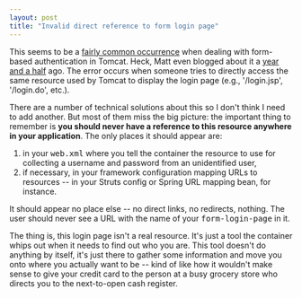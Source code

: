 ```yaml
---
layout: post
title: "Invalid direct reference to form login page"
---
```




This seems to be a <a href="http://www.google.com/search?q=%22Invalid+direct+reference+to+form+login+page%22&ie=UTF-8&oe=UTF-8">fairly common occurrence</a> when dealing with form-based authentication in Tomcat. Heck, Matt even blogged about it a <a href="http://raibledesigns.com/page/rd?anchor=invalid_reference_to_login_page">year and a half</a> ago. The error occurs when someone tries to directly access the same resource used by Tomcat to display the login page (e.g., '/login.jsp', '/login.do', etc.).

<p>There are a number of technical solutions about this so I don't think I need to add another. But most of them miss the big picture: the important thing to remember is <b>you should never have a reference to this resource anywhere in your application</b>. The only places it should appear are:</p>
<ol>
  <li>in your <tt>web.xml</tt> where you tell the container the resource to use for collecting a username and password from an unidentified user,
  <li>if necessary, in your framework configuration mapping URLs to resources -- in your Struts config or Spring URL mapping bean, for instance.</li>
</ol>
<p>It should appear no place else -- no direct links, no redirects, nothing. The user should never see a URL with the name of your <tt>form-login-page</tt> in it.</p>

<p>The thing is, this login page isn't a real resource. It's just a tool the container whips out when it needs to find out who you are. This tool doesn't do anything by itself, it's just there to gather some information and move you onto where you actually want to be -- kind of like how it wouldn't make sense to give your credit card to the person at a busy grocery store who directs you to the next-to-open cash register.</p>


